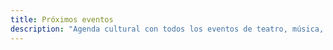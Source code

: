 ```yaml
---
title: Próximos eventos
description: "Agenda cultural con todos los eventos de teatro, música, cine, etc. en los valles de Merlo y Traslasierra"
---
```

